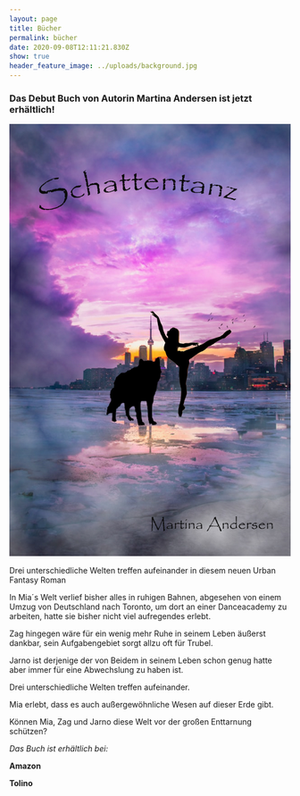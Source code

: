 ```yaml
---
layout: page
title: Bücher
permalink: bücher
date: 2020-09-08T12:11:21.830Z
show: true
header_feature_image: ../uploads/background.jpg
---
```

### **Das Debut Buch von Autorin Martina Andersen ist jetzt erhältlich!**

![](../uploads/cover-trial-12.jpg)

Drei unterschiedliche Welten treffen aufeinander in diesem neuen Urban Fantasy Roman

In Mia´s Welt verlief bisher alles in ruhigen Bahnen, abgesehen von einem Umzug von Deutschland nach Toronto, um dort an einer Danceacademy zu arbeiten, hatte sie bisher nicht viel aufregendes erlebt.

Zag hingegen wäre für ein wenig mehr Ruhe in seinem Leben äußerst dankbar, sein Aufgabengebiet sorgt allzu oft für Trubel.

Jarno ist derjenige der von Beidem in seinem Leben schon genug hatte aber immer für eine Abwechslung zu haben ist.

Drei unterschiedliche Welten treffen aufeinander.

Mia erlebt, dass es auch außergewöhnliche Wesen auf dieser Erde gibt.

Können Mia, Zag und Jarno diese Welt vor der großen Enttarnung schützen?



*Das Buch ist erhältlich bei:*

**Amazon** 

**Tolino**
